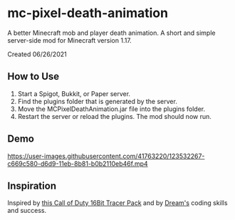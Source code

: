 # mc-pixel-death-animation
A better Minecraft mob and player death animation. A short and simple server-side mod for Minecraft version 1.17.

Created 06/26/2021

## How to Use
1. Start a Spigot, Bukkit, or Paper server. 
2. Find the plugins folder that is generated by the server. 
3. Move the MCPixelDeathAnimation.jar file into the plugins folder. 
4. Restart the server or reload the plugins. The mod should now run.

## Demo
https://user-images.githubusercontent.com/41763220/123532267-c669c580-d6d9-11eb-8b81-b0b2110eb46f.mp4

## Inspiration
Inspired by [this Call of Duty 16Bit Tracer Pack](https://www.youtube.com/watch?v=uiUelKc77D8) and by [Dream's](https://www.youtube.com/user/DreamTraps) coding skills and success.
